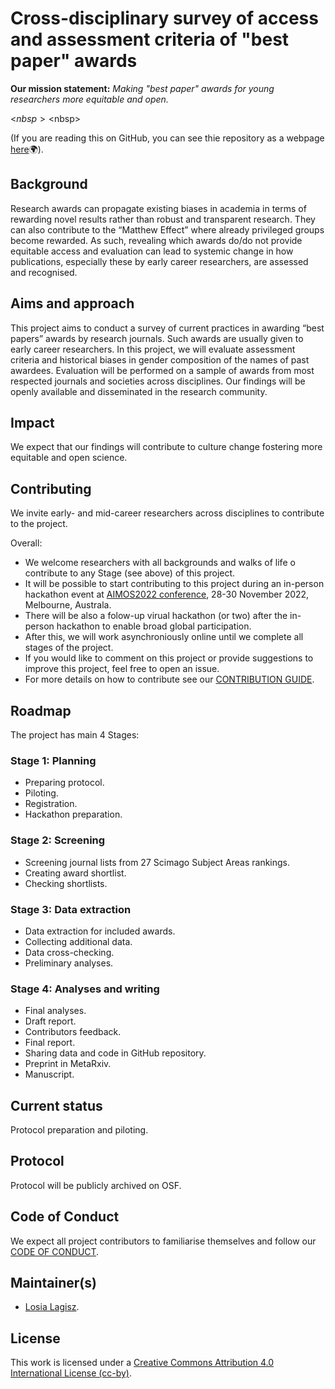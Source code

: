# Cross-disciplinary survey of access and assessment criteria of "best paper" awards  

**Our mission statement:** *Making "best paper" awards for young researchers more equitable and open.*  


<$nbsp>
<$nbsp>

(If you are reading this on GitHub, you can see thie repository as a webpage [here](https://mlagisz.github.io/survey_best_paper_awards/)🌍).   

## Background   
Research awards can propagate existing biases in academia in terms of rewarding novel results rather than robust and transparent research. They can also contribute to the “Matthew Effect” where already privileged groups become rewarded. As such, revealing which awards do/do not provide equitable access and evaluation can lead to systemic change in how publications, especially these by early career researchers, are assessed and recognised.  

## Aims and approach  
This project aims to conduct a survey of current practices in awarding “best papers” awards by research journals. Such awards are usually given to early career researchers. In this project, we will evaluate assessment criteria and historical biases in gender composition of the names of past awardees. Evaluation will be performed on a sample of awards from most respected journals and societies across disciplines. Our findings will be openly available and disseminated in the research community.     

## Impact  
We expect that our findings will contribute to culture change fostering more equitable and open science.  

## Contributing  
We invite early- and mid-career researchers across disciplines to contribute to the project.    

Overall:   
- We welcome researchers with all backgrounds and walks of life o contribute to any Stage (see above) of this project.   
- It will be possible to start contributing to this project during an in-person hackathon event at [AIMOS2022 conference](https://www.eventcreate.com/e/aimos2022), 28-30 November 2022, Melbourne, Australa. 
- There will be also a folow-up virual hackathon (or two) after the in-person hackathon to enable broad global participation. 
- After this, we will work asynchroniously online until we complete all stages of the project.    
- If you would like to comment on this project or provide suggestions to improve this project, feel free to open an issue.  
- For more details on how to contribute see our [CONTRIBUTION GUIDE](/CONTRIBUTING.md).  

## Roadmap   
The project has main 4 Stages:  

### Stage 1: Planning   
- Preparing protocol.  
- Piloting.  
- Registration.  
- Hackathon preparation.   

### Stage 2: Screening   
- Screening journal lists from 27 Scimago Subject Areas rankings.   
- Creating award shortlist.   
- Checking shortlists.  

### Stage 3: Data extraction  
- Data extraction for included awards.   
- Collecting additional data.    
- Data cross-checking.   
- Preliminary analyses.    

### Stage 4: Analyses and writing   
- Final analyses.   
- Draft report.  
- Contributors feedback.   
- Final report.  
- Sharing data and code in GitHub repository.  
- Preprint in MetaRxiv.   
- Manuscript.   


## Current status    
Protocol preparation and piloting.   

## Protocol   
Protocol will be publicly archived on OSF.  

## Code of Conduct   
We expect all project contributors to familiarise themselves and follow our [CODE OF CONDUCT](/CODE_OF_CONDUCT.md).      

## Maintainer(s)
* [Losia Lagisz](https://github.com/mlagisz).   

## License 
This work is licensed under a [Creative Commons Attribution 4.0 International License (cc-by)](/LICENSE.md).   
